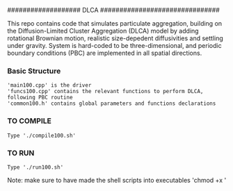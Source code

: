 ################### DLCA ###############################

This repo contains code that simulates particulate aggregation, building on the Diffusion-Limited Cluster Aggregation (DLCA) model by adding rotational Brownian motion, realistic size-depedent diffusivities and settling under gravity.
System is hard-coded to be three-dimensional, and periodic boundary conditions (PBC) are implemented in all spatial directions.

### Basic Structure ###
    'main100.cpp' is the driver
    'funcs100.cpp' contains the relevant functions to perform DLCA, following PBC routine
    'common100.h' contains global parameters and functions declarations
    
### TO COMPILE ###
    Type './compile100.sh'

### TO RUN ###
    Type './run100.sh'
    
Note: make sure to have made the shell scripts into executables 'chmod +x <filename>'

